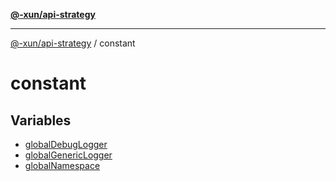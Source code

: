 [**@-xun/api-strategy**](../README.md)

***

[@-xun/api-strategy](../README.md) / constant

# constant

## Variables

- [globalDebugLogger](variables/globalDebugLogger.md)
- [globalGenericLogger](variables/globalGenericLogger.md)
- [globalNamespace](variables/globalNamespace.md)
